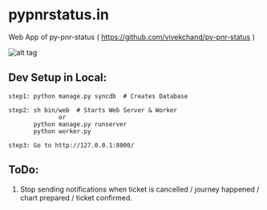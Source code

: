 pypnrstatus.in
==============

Web App of py-pnr-status ( https://github.com/vivekchand/py-pnr-status )

![alt tag](https://raw.github.com/vivekchand/pypnrstatus.in/master/pypnrstatus.png)

Dev Setup in Local:
-------------------
```
step1: python manage.py syncdb  # Creates Database

step2: sh bin/web  # Starts Web Server & Worker
              or
       python manage.py runserver
       python worker.py
       
step3: Go to http://127.0.0.1:8000/       
```

ToDo:
-----
1. Stop sending notifications when ticket is cancelled / journey happened / chart prepared / ticket confirmed.
